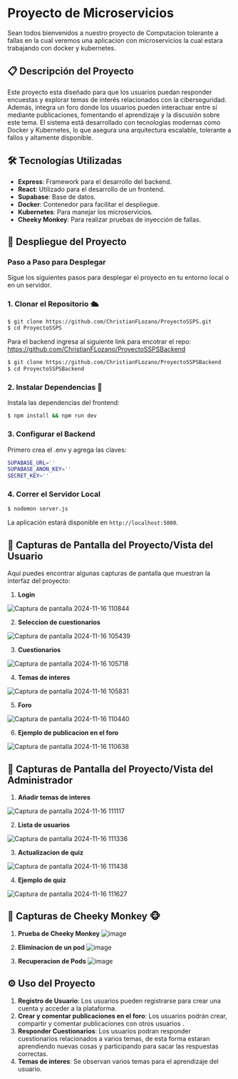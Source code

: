 # Proyecto de Microservicios

Sean todos bienvenidos a nuestro proyecto de Computacion tolerante a fallas en la cual veremos una aplicacion con microservicios la cual estara trabajando con docker y kubernetes.

## 📋 Descripción del Proyecto

Este proyecto esta diseñado para que los usuarios puedan responder encuestas y explorar temas de interés relacionados con la ciberseguridad. Además, integra un foro donde los usuarios pueden interactuar entre sí mediante publicaciones, fomentando el aprendizaje y la discusión sobre este tema. El sistema está desarrollado con tecnologías modernas como Docker y Kubernetes, lo que asegura una arquitectura escalable, tolerante a fallos y altamente disponible.

## 🛠️ Tecnologías Utilizadas

- **Express**: Framework para el desarrollo del backend.
- **React**: Utilizado para el desarrollo de un frontend.
- **Supabase**: Base de datos.
- **Docker**: Contenedor para facilitar el despliegue.
- **Kubernetes**: Para manejar los microservicios.
- **Cheeky Monkey**: Para realizar pruebas de inyección de fallas.


## 🚀 Despliegue del Proyecto

### Paso a Paso para Desplegar

Sigue los siguientes pasos para desplegar el proyecto en tu entorno local o en un servidor.

### 1. Clonar el Repositorio 🛳️

```sh
$ git clone https://github.com/ChristianFLozano/ProyectoSSPS.git
$ cd ProyectoSSPS
```
Para el backend ingresa al siguiente link para encotrar el repo:  https://github.com/ChristianFLozano/ProyectoSSPSBackend

```sh
$ git clone https://github.com/ChristianFLozano/ProyectoSSPSBackend
$ cd ProyectoSSPSBackend
```

### 2. Instalar Dependencias 🧰
Instala las dependencias del frontend:

```sh
$ npm install && npm run dev
```

### 3. Configurar el Backend
Primero crea el .env y agrega las claves:
```sh
SUPABASE_URL=''
SUPABASE_ANON_KEY=''
SECRET_KEY=''
```

### 4. Correr el Servidor Local 

```sh
$ nodemon server.js
```

La aplicación estará disponible en `http://localhost:5000`.


## 📸 Capturas de Pantalla del Proyecto/Vista del Usuario

Aquí puedes encontrar algunas capturas de pantalla que muestran la interfaz del proyecto:

1. **Login**  

 ![Captura de pantalla 2024-11-16 110844](https://github.com/user-attachments/assets/5da63f9f-80d0-4e7b-9186-fd2a0887d316)

2. **Seleccion de cuestionarios**  
 
 ![Captura de pantalla 2024-11-16 105439](https://github.com/user-attachments/assets/7ab79e51-97f3-47a2-ba68-f98425bc8a58)

3. **Cuestionarios**  
 
 ![Captura de pantalla 2024-11-16 105718](https://github.com/user-attachments/assets/02591cc6-ea8a-4134-8300-69cbe038d655)


4. **Temas de interes**  
 
 ![Captura de pantalla 2024-11-16 105831](https://github.com/user-attachments/assets/42d213c8-7260-417b-a6d7-50c5b6bf0c25)

5. **Foro**
  
  ![Captura de pantalla 2024-11-16 110440](https://github.com/user-attachments/assets/bf6ae434-46bd-4f13-afc9-1f6eca5a1f51)

6. **Ejemplo de publicacion en el foro**
  
  ![Captura de pantalla 2024-11-16 110638](https://github.com/user-attachments/assets/b01cff33-b817-45f0-8864-27848bd5a94f)


## 📸 Capturas de Pantalla del Proyecto/Vista del Administrador

1. **Añadir temas de interes**

  ![Captura de pantalla 2024-11-16 111117](https://github.com/user-attachments/assets/a4514b72-dc8e-4260-861b-d35e8c3a5a79)

2. **Lista de usuarios**

  ![Captura de pantalla 2024-11-16 111336](https://github.com/user-attachments/assets/6dec89d3-22e7-4fa1-8a9f-a3414a2dda0d)

3. **Actualizacion de quiz**

  ![Captura de pantalla 2024-11-16 111438](https://github.com/user-attachments/assets/31781132-d35e-4c20-b9ce-4edf66b94ec2)

4. **Ejemplo de quiz**

  ![Captura de pantalla 2024-11-16 111627](https://github.com/user-attachments/assets/44c41d8e-44e7-4714-b35b-943f7b27bc77)

## 📸 Capturas de Cheeky Monkey 🐵
1. **Prueba de Cheeky Monkey**
  ![image](https://github.com/user-attachments/assets/ee32576f-d3f2-4b15-a25f-98b89d5e4f1d)

2. **Eliminacion de un pod**
  ![image](https://github.com/user-attachments/assets/645eafdb-b838-4ac9-a560-aa51d63dcaaa)

3. **Recuperacion de Pods**
  ![image](https://github.com/user-attachments/assets/78938577-35a9-4b3e-8a76-84f93e4fd619)



## ⚙️ Uso del Proyecto

1. **Registro de Usuario**: Los usuarios pueden registrarse para crear una cuenta y acceder a la plataforma.
2. **Crear y comentar publicaciones en el foro**: Los usuarios podrán crear, compartir y comentar publicaciones con otros usuarios .
3. **Responder Cuestionarios**: Los usuarios podran responder cuestionarios relacionados a varios temas, de esta forma estaran aprendiendo nuevas cosas y participando para sacar las respuestas correctas.
4. **Temas de interes**: Se observan varios temas para el aprendizaje del usuario.
